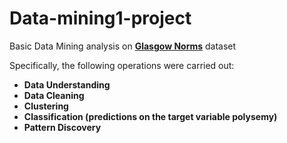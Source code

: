 # Data-mining1-project
Basic Data Mining analysis on [**Glasgow Norms**](https://link.springer.com/article/10.3758/s13428-018-1099-3) dataset 

Specifically, the following operations were carried out:
- **Data Understanding** 
- **Data Cleaning**
- **Clustering**
- **Classification (predictions on the target variable polysemy)**
- **Pattern Discovery**
